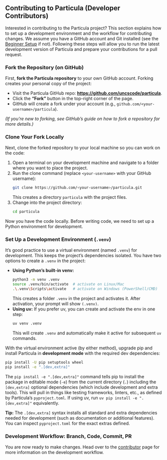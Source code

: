 ## Contributing to Particula (Developer Contributors)

Interested in contributing to the Particula project? This section explains how to set up a development environment and the workflow for contributing changes. We assume you have a GitHub account and Git installed (see the [Beginner Setup](#beginner-environment-setup-for-users-new-to-python) if not). Following these steps will allow you to run the latest development version of Particula and prepare your contributions for a pull request.

### Fork the Repository (on GitHub)

First, **fork the Particula repository** to your own GitHub account. Forking creates your personal copy of the project:

- Visit the Particula GitHub repo: **<https://github.com/uncscode/particula>**.  
- Click the **“Fork”** button in the top-right corner of the page.  
- GitHub will create a fork under your account (e.g., `github.com/<your-username>/particula`).

*(If you’re new to forking, see GitHub’s guide on how to fork a repository for more details.)*

### Clone Your Fork Locally

Next, clone the forked repository to your local machine so you can work on the code:

1. Open a terminal on your development machine and navigate to a folder where you want to place the project.
2. Run the clone command (replace `<your-username>` with your GitHub username):  
   ```bash
   git clone https://github.com/<your-username>/particula.git
   ```  
   This creates a directory `particula` with the project files.
3. Change into the project directory:  
   ```bash
   cd particula
   ```

Now you have the code locally. Before writing code, we need to set up a Python environment for development.

### Set Up a Development Environment (`.venv`)

It’s good practice to use a virtual environment (named `.venv`) for development. This keeps the project’s dependencies isolated. You have two options to create a `.venv` in the project:

- **Using Python’s built-in venv:**  
  ```bash
  python3 -m venv .venv
  source .venv/bin/activate  # activate on Linux/Mac
  .\.venv\Scripts\activate   # activate on Windows (PowerShell/CMD)
  ```  
  This creates a folder `.venv` in the project and activates it. After activation, your prompt will show `(.venv)`.
- **Using uv:** If you prefer uv, you can create and activate the env in one step:  
  ```bash
  uv venv .venv
  ```  
  This will create `.venv` and automatically make it active for subsequent `uv` commands.

With the virtual environment active (by either method), upgrade pip and install Particula in **development mode** with the required dev dependencies:

```bash
pip install -U pip setuptools wheel
pip install -e ".[dev,extra]"
```

The `pip install -e ".[dev,extra]"` command tells pip to install the package in editable mode (`-e`) from the current directory (`.`) including the `[dev,extra]` optional dependencies (which include development and extra tools). This will pull in things like testing frameworks, linters, etc., as defined by Particula’s `pyproject.toml`. If using uv, run `uv pip install -e ".[dev,extra]"` equivalently.

**Tip:** The `.[dev,extra]` syntax installs all standard and extra dependencies needed for development (such as documentation or additional features). You can inspect `pyproject.toml` for the exact extras defined.

### Development Workflow: Branch, Code, Commit, PR

You are now ready to make changes. Head over to the [contributor](/docs/contribute/index.md) page for more information on the development workflow.
